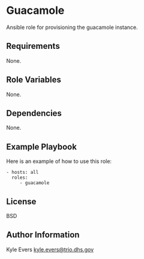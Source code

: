 Guacamole
=========

Ansible role for provisioning the guacamole instance.

Requirements
------------

None.

Role Variables
--------------

None.

Dependencies
------------

None.

Example Playbook
----------------

Here is an example of how to use this role:

    - hosts: all
      roles:
         - guacamole

License
-------

BSD

Author Information
------------------

Kyle Evers <kyle.evers@trio.dhs.gov>
